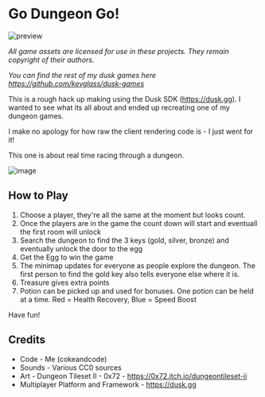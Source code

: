 # Go Dungeon Go!

![preview](https://github.com/kevglass/dusk-godungeongo/assets/3787210/9b3b2ef4-f0a7-4759-ab9d-6ae2340d8159)

_All game assets are licensed for use in these projects. They remain copyright of their authors._

_You can find the rest of my dusk games here https://github.com/kevglass/dusk-games_

This is a rough hack up making using the Dusk SDK (https://dusk.gg). I wanted to see what its all about and ended up recreating one of my dungeon games.

I make no apology for how raw the client rendering code is - I just went for it!

This one is about real time racing through a dungeon.

![image](https://github.com/kevglass/dusk-godungeongo/assets/3787210/336ba40c-e7cb-4158-a56b-cc70d5a6f449)

## How to Play

1. Choose a player, they're all the same at the moment but looks count.
2. Once the players are in the game the count down will start and eventuall the first room will unlock
3. Search the dungeon to find the 3 keys (gold, silver, bronze) and eventually unlock the door to the egg
4. Get the Egg to win the game
5. The minimap updates for everyone as people explore the dungeon. The first person to find the gold key also tells everyone else where it is.
6. Treasure gives extra points
7. Potion can be picked up and used for bonuses. One potion can be held at a time. Red = Health Recovery, Blue = Speed Boost

Have fun!

## Credits

* Code - Me (cokeandcode)
* Sounds - Various CC0 sources
* Art - Dungeon Tileset II - 0x72 - https://0x72.itch.io/dungeontileset-ii
* Multiplayer Platform and Framework - https://dusk.gg
